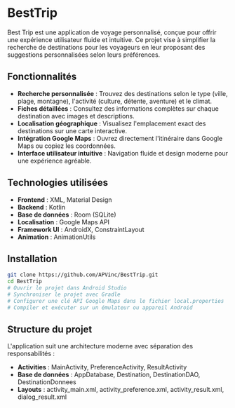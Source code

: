 # BestTrip

Best Trip est une application de voyage personnalisé, conçue pour offrir une expérience utilisateur fluide et intuitive.
Ce projet vise à simplifier la recherche de destinations pour les voyageurs en leur proposant des suggestions personnalisées selon leurs préférences.

## Fonctionnalités

* **Recherche personnalisée** : Trouvez des destinations selon le type (ville, plage, montagne), l'activité (culture, détente, aventure) et le climat.
* **Fiches détaillées** : Consultez des informations complètes sur chaque destination avec images et descriptions.
* **Localisation géographique** : Visualisez l'emplacement exact des destinations sur une carte interactive.
* **Intégration Google Maps** : Ouvrez directement l'itinéraire dans Google Maps ou copiez les coordonnées.
* **Interface utilisateur intuitive** : Navigation fluide et design moderne pour une expérience agréable.

## Technologies utilisées

* **Frontend** : XML, Material Design
* **Backend** : Kotlin
* **Base de données** : Room (SQLite)
* **Localisation** : Google Maps API
* **Framework UI** : AndroidX, ConstraintLayout
* **Animation** : AnimationUtils

## Installation

```bash
git clone https://github.com/APVinc/BestTrip.git
cd BestTrip
# Ouvrir le projet dans Android Studio
# Synchroniser le projet avec Gradle
# Configurer une clé API Google Maps dans le fichier local.properties
# Compiler et exécuter sur un émulateur ou appareil Android
```

## Structure du projet

L'application suit une architecture moderne avec séparation des responsabilités :
* **Activities** : MainActivity, PreferenceActivity, ResultActivity
* **Base de données** : AppDatabase, Destination, DestinationDAO, DestinationDonnees
* **Layouts** : activity_main.xml, activity_preference.xml, activity_result.xml, dialog_result.xml
